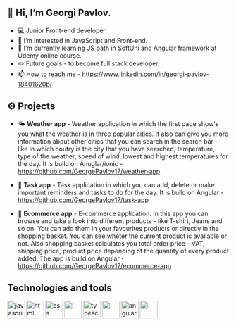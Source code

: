 ## **👋 Hi, I’m Georgi Pavlov.**
- 💻 Junior Front-end developer.
- 👀 I’m interested in JavaScript and Front-end.
- 🌱 I’m currently learning JS path in SoftUni and Angular framework at Udemy online course.
- ✏️ Future goals - to become full stack developer.
- 📫 How to reach me - https://www.linkedin.com/in/georgi-pavlov-18401620b/


## **⚙️ Projects**
   -  🌤️ <strong>Weather app</strong> - Weather application in which the first page show's you what the weather is in three popular cities. It also can give you more information about other cities that you can search in the search bar - like in which coutry is the city that you have searched, temperature, type of the weather, speed of wind, lowest and highest temperatures for the day. It is build on Anuglar/ionic - https://github.com/GeorgePavlov17/weather-app

   - 📝 <strong>Task app</strong> - Task application in which you can add, delete or make important reminders and tasks to do for the day. It is build on Angular - https://github.com/GeorgePavlov17/task-app

   - 🛒 <strong>Ecommerce app</strong> - E-commerce application. In this app you can browse and take a look into different products - like T-shirt, Jeans and so on. You can add them in your favourites products or directly in the shopping basket. You can see wheter the current product is available or not. Also shopping basket calculates you total order price - VAT, shipping price, product price depending of the quantity of every product added. The app is build on Angular - https://github.com/GeorgePavlov17/ecommerce-app



## **Technologies and tools**
<img align="left" alt="javascript" width="40px" src="https://cdn.jsdelivr.net/gh/devicons/devicon/icons/javascript/javascript-original.svg" />
<img align="left" alt="html" width="40px" src="https://cdn.jsdelivr.net/gh/devicons/devicon/icons/html5/html5-plain.svg" />
<img align="left" alt="css" width="40px" src="https://cdn.jsdelivr.net/gh/devicons/devicon/icons/css3/css3-plain.svg" />
<img align="left" width="40px" src="https://cdn.jsdelivr.net/gh/devicons/devicon/icons/sass/sass-original.svg" />          
<img align="left" alt="typescript" width="40px" src="https://cdn.jsdelivr.net/gh/devicons/devicon/icons/typescript/typescript-plain.svg" />
<img align="left" width="40px" src="https://cdn.jsdelivr.net/gh/devicons/devicon/icons/ionic/ionic-original.svg" />
<img align="left" alt="angular" width="40px" src="https://cdn.jsdelivr.net/gh/devicons/devicon/icons/angularjs/angularjs-original.svg" />
<img align="left" width="40px" src="https://cdn.jsdelivr.net/gh/devicons/devicon/icons/git/git-original.svg" />
